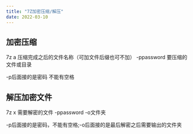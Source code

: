 ```yaml
---
title: "7Z加密压缩/解压"
date: 2022-03-10
--- 
```


## 加密压缩

7z a 压缩完成之后的文件名称（可加文件后缀也可不加）  -ppassword 要压缩的文件或目录

-p后面接的是密码 不能有空格

## 解压加密文件

7z x 需要解密的文件 -ppassword -o文件夹

-p后面接的是密码，不能有空格;-o后面接的是最后解密之后需要输出的文件夹
